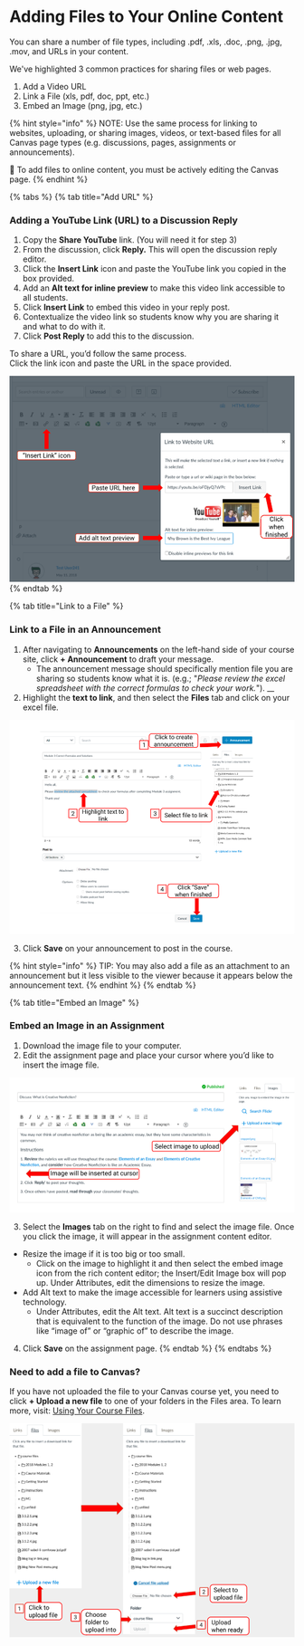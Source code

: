 # Adding Files to Your Online Content

You can share a number of file types, including .pdf, .xls, .doc, .png, .jpg, .mov, and URLs in your content. 

We've highlighted 3 common practices for sharing files or web pages.

1. Add a Video URL
2. Link a File \(xls, pdf, doc, ppt, etc.\)
3. Embed an Image \(png, jpg, etc.\)

{% hint style="info" %}
NOTE: Use the same process for linking to websites, uploading, or sharing images, videos, or text-based files for all Canvas page types \(e.g. discussions, pages, assignments or announcements\). 

🚩 To add files to online content, you must be actively editing the Canvas page. 
{% endhint %}

{% tabs %}
{% tab title="Add URL" %}
### Adding a YouTube Link \(URL\) to a Discussion Reply

1. Copy the **Share YouTube** link. \(You will need it for step 3\)
2. From the discussion, click **Reply.** This will open the discussion reply editor.
3. Click the **Insert Link** icon and paste the YouTube link you copied in the box provided.
4. Add an **Alt text for inline preview** to make this video link accessible to all students.
5. Click **Insert Link** to embed this video in your reply post.
6. Contextualize the video link so students know why you are sharing it and what to do with it.
7. Click **Post Reply** to add this to the discussion.

To share a URL, you’d follow the same process.   
Click the link icon and paste the URL in the space provided.

![](../../.gitbook/assets/adding-files_video.png)
{% endtab %}

{% tab title="Link to a File" %}
### Link to a File in an Announcement 

1. After navigating to **Announcements** on the left-hand side of your course site, click **+ Announcement** to draft your message. 
   * The announcement message should specifically mention file you are sharing so students know what it is. \(e.g.; "_Please review the excel spreadsheet with the correct formulas to check your work._"\). __
2. Highlight the **text to link**, and then select the **Files** tab and click on your excel file. 

![](../../.gitbook/assets/adding-files_announcement%20%281%29.png)

3. Click **Save** on your announcement to post in the course.

{% hint style="info" %}
TIP: You may also add a file as an attachment to an announcement but it less visible to the viewer because it appears below the announcement text.
{% endhint %}
{% endtab %}

{% tab title="Embed an Image" %}
### Embed an Image in an Assignment

1. Download the image file to your computer. 
2. Edit the assignment page and place your cursor where you’d like to insert the image file.

![](../../.gitbook/assets/adding-files_image.png)

3. Select the **Images** tab on the right to find and select the image file. Once you click the image, it will appear in the assignment content editor.

* Resize the image if it is too big or too small. 
  * Click on the image to highlight it and then select the embed image icon from the rich content editor; the Insert/Edit Image box will pop up. Under Attributes, edit the dimensions to resize the image.
* Add Alt text to make the image accessible for learners using assistive technology. 
  * Under Attributes, edit the Alt text. Alt text is a succinct description that is equivalent to the function of the image. Do not use phrases like “image of” or “graphic of” to describe the image.

4. Click **Save** on the assignment page.
{% endtab %}
{% endtabs %}

### Need to add a file to Canvas? 

If you have not uploaded the file to your Canvas course yet, you need to click **+ Upload a new file** to one of your folders in the Files area. To learn more, visit: [Using Your Course Files](../using-your-course-files.md).

![](../../.gitbook/assets/adding-files_upload-a-new-file.png)



